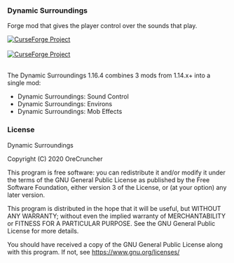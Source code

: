 ### Dynamic Surroundings
Forge mod that gives the player control over the sounds that play.

<a href="https://www.curseforge.com/minecraft/mc-mods/dynamic_surrounding_resurrected"><img src="http://cf.way2muchnoise.eu/versions/630188.svg" alt="CurseForge Project"/></a>
</br></br>
<a href="https://www.curseforge.com/minecraft/mc-mods/dynamic_surrounding_resurrected"><img src="http://cf.way2muchnoise.eu/full_dynamic_surrounding_resurrected_downloads.svg" alt="CurseForge Project"/></a>
</br></br>

The Dynamic Surroundings 1.16.4 combines 3 mods from 1.14.x+ into a single mod:
* Dynamic Surroundings: Sound Control
* Dynamic Surroundings: Environs
* Dynamic Surroundings: Mob Effects

### License
 Dynamic Surroundings
 
 Copyright (C) 2020  OreCruncher
 
 This program is free software: you can redistribute it and/or modify
 it under the terms of the GNU General Public License as published by
 the Free Software Foundation, either version 3 of the License, or
 (at your option) any later version.
 
 This program is distributed in the hope that it will be useful,
 but WITHOUT ANY WARRANTY; without even the implied warranty of
 MERCHANTABILITY or FITNESS FOR A PARTICULAR PURPOSE.  See the
 GNU General Public License for more details.
 
 You should have received a copy of the GNU General Public License
 along with this program.  If not, see <https://www.gnu.org/licenses/>
